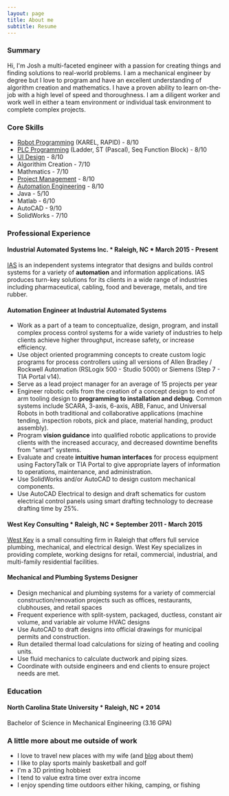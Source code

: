 ```yaml
---
layout: page
title: About me
subtitle: Resume
---
```


### Summary

Hi, I'm Josh a multi-faceted engineer with a passion for creating things and finding solutions to real-world problems. I am a mechanical engineer by degree but I love to program and have an excellent understanding of algorithm creation and mathematics. I have a proven ability to learn on-the-job with a high level of speed and thoroughness. I am a diligent worker and work well in either a team environment or individual task environment to complete complex projects. 

### Core Skills

- [Robot Programming](https://josh-best.github.io/tags/#Robot%20Programming) (KAREL, RAPID) - 8/10
- [PLC Programming](https://josh-best.github.io/tags/#PLC%20Programming) (Ladder, ST (Pascal), Seq Function Block) - 8/10
- [UI Design](https://josh-best.github.io/tags/#UI%20Design) - 8/10
- Algorithim Creation - 7/10
- Mathmatics - 7/10
- [Project Management](https://josh-best.github.io/tags/#Project%20Management) - 8/10
- [Automation Engineering](https://josh-best.github.io/tags/#Automation) - 8/10
- Java - 5/10
- Matlab - 6/10
- AutoCAD - 9/10
- SolidWorks - 7/10

### Professional Experience
 
 
#### Industrial Automated Systems Inc. * Raleigh, NC * March 2015 - Present
[IAS](http://ias-nc.com/) is an independent systems integrator that designs and builds control systems for a variety of **automation**
and information applications. IAS produces turn-key solutions for its clients in a wide range of industries
including pharmaceutical, cabling, food and beverage, metals, and tire rubber.

#### Automation Engineer at Industrial Automated Systems
- Work as a part of a team to conceptualize, design, program, and install complex process control systems for a wide variety of industries to help clients achieve higher throughput, increase safety, or increase efficiency.
- Use object oriented programming concepts to create custom logic programs for process controllers using all versions of Allen Bradley / Rockwell Automation (RSLogix 500 - Studio 5000) or Siemens (Step 7 - TIA Portal v14).
- Serve as a lead project manager for an average of 15 projects per year
- Engineer robotic cells from the creation of a concept design to end of arm tooling design to **programming to installation and debug**. Common systems include SCARA, 3-axis, 6-axis, ABB, Fanuc, and Universal Robots in both traditional and collaborative applications (machine tending, inspection robots, pick and place, material handing, product assembly).
- Program **vision guidance** into qualified robotic applications to provide clients with the increased accuracy, and decreased downtime benefits from "smart" systems.
- Evaluate and create **intuitive human interfaces** for process equipment using FactoryTalk or TIA Portal to give appropriate layers of information to operations, maintenance, and administration.
- Use SolidWorks and/or AutoCAD to design custom mechanical components.
- Use AutoCAD Electrical to design and draft schematics for custom electrical control panels using smart drafting technology to decrease drafting time by 25%.
 
 
#### West Key Consulting * Raleigh, NC * September 2011 - March 2015
[West Key](http://www.westkeyconsulting.com/) is a small consulting firm in Raleigh that offers full service plumbing, mechanical, and electrical design. West Key specializes in providing complete, working designs for retail, commercial, industrial, and multi-family
residential facilities.

#### Mechanical and Plumbing Systems Designer
- Design mechanical and plumbing systems for a variety of commercial construction/renovation
projects such as offices, restaurants, clubhouses, and retail spaces
- Frequent experience with split-system, packaged, ductless, constant air volume, and variable air
volume HVAC designs
- Use AutoCAD to draft designs into official drawings for municipal permits and construction.
- Run detailed thermal load calculations for sizing of heating and cooling units.
- Use fluid mechanics to calculate ductwork and piping sizes.
- Coordinate with outside engineers and end clients to ensure project needs are met.

### Education


#### North Carolina State University * Raleigh, NC * 2014
Bachelor of Science in Mechanical Engineering (3.16 GPA)


### A little more about me outside of work
- I love to travel new places with my wife (and [blog](https://www.bestcaptured.net/) about them)
- I like to play sports mainly basketball and golf
- I'm a 3D printing hobbiest
- I tend to value extra time over extra income
- I enjoy spending time outdoors either hiking, camping, or fishing
